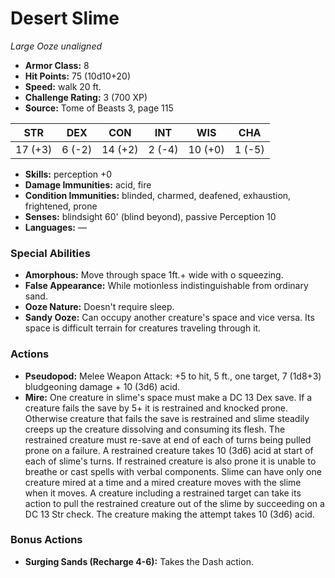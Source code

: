 # Desert Slime

*Large* *Ooze* *unaligned*

- **Armor Class:** 8
- **Hit Points:** 75 (10d10+20)
- **Speed:** walk 20 ft.
- **Challenge Rating:** 3 (700 XP)
- **Source:** Tome of Beasts 3, page 115

| STR | DEX | CON | INT | WIS | CHA |
| --- | --- | --- | --- | --- | --- |
| 17 (+3) | 6 (-2) | 14 (+2) | 2 (-4) | 10 (+0) | 1 (-5) |

- **Skills:** perception +0
- **Damage Immunities:** acid, fire
- **Condition Immunities:** blinded, charmed, deafened, exhaustion, frightened, prone
- **Senses:** blindsight 60' (blind beyond), passive Perception 10
- **Languages:** —

### Special Abilities

- **Amorphous:** Move through space 1ft.+ wide with o squeezing.
- **False Appearance:** While motionless indistinguishable from ordinary sand.
- **Ooze Nature:** Doesn't require sleep.
- **Sandy Ooze:** Can occupy another creature's space and vice versa. Its space is difficult terrain for creatures traveling through it.

### Actions

- **Pseudopod:** Melee Weapon Attack: +5 to hit, 5 ft., one target, 7 (1d8+3) bludgeoning damage + 10 (3d6) acid.
- **Mire:** One creature in slime's space must make a DC 13 Dex save. If a creature fails the save by 5+ it is restrained and knocked prone. Otherwise creature that fails the save is restrained and slime steadily creeps up the creature dissolving and consuming its flesh. The restrained creature must re-save at end of each of turns being pulled prone on a failure. A restrained creature takes 10 (3d6) acid at start of each of slime's turns. If restrained creature is also prone it is unable to breathe or cast spells with verbal components. Slime can have only one creature mired at a time and a mired creature moves with the slime when it moves. A creature including a restrained target can take its action to pull the restrained creature out of the slime by succeeding on a DC 13 Str check. The creature making the attempt takes 10 (3d6) acid.

### Bonus Actions

- **Surging Sands (Recharge 4-6):** Takes the Dash action.


